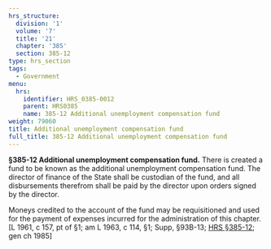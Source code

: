 ```yaml
---
hrs_structure:
  division: '1'
  volume: '7'
  title: '21'
  chapter: '385'
  section: 385-12
type: hrs_section
tags:
  - Government
menu:
  hrs:
    identifier: HRS_0385-0012
    parent: HRS0385
    name: 385-12 Additional unemployment compensation fund
weight: 79060
title: Additional unemployment compensation fund
full_title: 385-12 Additional unemployment compensation fund
---
```

**§385-12 Additional unemployment compensation fund.** There is created a fund to be known as the additional unemployment compensation fund. The director of finance of the State shall be custodian of the fund, and all disbursements therefrom shall be paid by the director upon orders signed by the director.

Moneys credited to the account of the fund may be requisitioned and used for the payment of expenses incurred for the administration of this chapter. [L 1961, c 157, pt of §1; am L 1963, c 114, §1; Supp, §93B-13; [HRS §385-12](/title-21/chapter-385/section-385-12/); gen ch 1985]